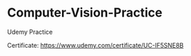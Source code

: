# Computer-Vision-Practice
Udemy Practice

Certificate: https://www.udemy.com/certificate/UC-IF5SNE8B
